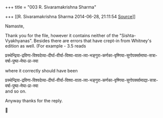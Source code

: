 +++
title = "003 R. Sivaramakrishna Sharma"

+++
[[R. Sivaramakrishna Sharma	2014-06-28, 21:11:54 [Source](https://groups.google.com/g/samskrita/c/v6Eg73TeBmU)]]



Namaste,  
  
Thank you for the file, however it contains neither of the "Sishta-Vyakhyanas". Besides there are errors that have crept-in from Whitney's edition as well. (For example - 3.5 reads  
  
प्रस्थेन्द्रिया-द्रविणा-विश्वदेव्या-दीर्घा-वीर्या-विश्वा-वाता-त्वा-भङ्गुरा-कर्णका-वृष्णिया-सुगोपर्क्सामाघा-सत्रा-वर्षा-पुष्पा-मेघा-प्रा-स्वा  
  
where it correctly should have been  
  
प्रस्थेन्द्रिया-द्रविणा-विश्वदेव्या-दीर्घा-वीर्या-विश्वा-वाता-त्वा-भङ्गुरा-कर्णका-वृष्णिया-सुगोपर्क्सामाद्या-सत्रा-वर्षा-पुष्पा-मेघा-प्रा-स्वा  
and so on.  
  
Anyway thanks for the reply.



